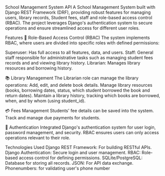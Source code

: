 School Management System API
A School Management System built with Django REST Framework (DRF), providing robust features for managing users, library records, Student fees, staff and role-based access control (RBAC). The project leverages Django's authentication system to secure operations and ensure streamlined access for different user roles.

Features
🔑 Role-Based Access Control (RBAC)
The system implements RBAC, where users are divided into specific roles with defined permissions:

Superuser: Has full access to all features, data, and users.
Staff: General staff responsible for administrative tasks such as managing student fees records and and viewing library history.
Librarian: Manages library resources and borrowing history.

📚 Library Management
The Librarian role can manage the library operations:
Add, edit, and delete book details.
Manage library resources (books, borrowing dates, status, which student borrowed the book and return dates).
Maintain a library history, tracking which books are borrowed, when, and by whom (using student_id).

💳 Fees Management
Students' fee details can be saved into the system.
Track and manage due payments for students.

🔐 Authentication
Integrated Django's authentication system for user login, password management, and security.
RBAC ensures users can only access operations relevant to their role.


Technologies Used
Django REST Framework: For building RESTful APIs.
Django Authentication: Secure login and user management.
RBAC: Role-based access control for defining permissions.
SQLite/PostgreSQL: Database for storing all records.
JSON: For API data exchange.
Phonenumbers: for validating user's phone number